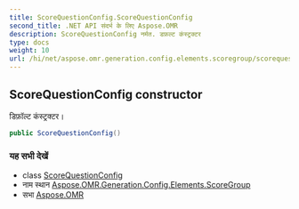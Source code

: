 ```yaml
---
title: ScoreQuestionConfig.ScoreQuestionConfig
second_title: .NET API संदर्भ के लिए Aspose.OMR
description: ScoreQuestionConfig नर्मत. डफ़ल्ट कंस्ट्रक्टर
type: docs
weight: 10
url: /hi/net/aspose.omr.generation.config.elements.scoregroup/scorequestionconfig/scorequestionconfig/
---
```

## ScoreQuestionConfig constructor

डिफ़ॉल्ट कंस्ट्रक्टर।

```csharp
public ScoreQuestionConfig()
```

### यह सभी देखें

* class [ScoreQuestionConfig](../)
* नाम स्थान [Aspose.OMR.Generation.Config.Elements.ScoreGroup](../../scorequestionconfig/)
* सभा [Aspose.OMR](../../../)


